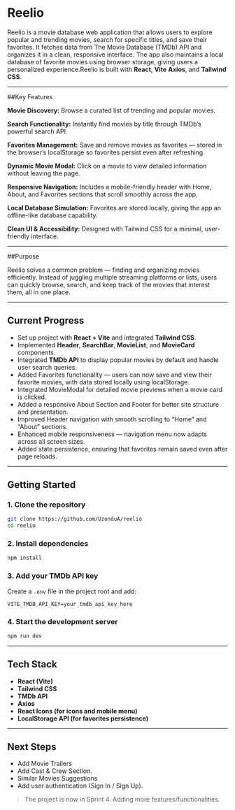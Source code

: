 # Reelio

Reelio is a movie database web application that allows users to explore popular and trending movies, search for specific titles, and save their favorites. It fetches data from The Movie Database (TMDb) API and organizes it in a clean, responsive interface. The app also maintains a local database of favorite movies using browser storage, giving users a personalized experience.Reelio is built with **React**, **Vite** **Axios**, and **Tailwind CSS**.  

---
##Key Features

**Movie Discovery:** Browse a curated list of trending and popular movies.

**Search Functionality:** Instantly find movies by title through TMDb’s powerful search API.

**Favorites Management:** Save and remove movies as favorites — stored in the browser’s localStorage so favorites persist even after refreshing.

**Dynamic Movie Modal:** Click on a movie to view detailed information without leaving the page.

**Responsive Navigation:** Includes a mobile-friendly header with Home, About, and Favorites sections that scroll smoothly across the app.

**Local Database Simulation:** Favorites are stored locally, giving the app an offline-like database capability.

**Clean UI & Accessibility:** Designed with Tailwind CSS for a minimal, user-friendly interface.

---
##Purpose

Reelio solves a common problem — finding and organizing movies efficiently.
Instead of juggling multiple streaming platforms or lists, users can quickly browse, search, and keep track of the movies that interest them, all in one place.

---
## Current Progress
- Set up project with **React + Vite** and integrated **Tailwind CSS**.
- Implemented **Header**, **SearchBar**, **MovieList**, and **MovieCard** components.
- Integrated **TMDb API** to display popular movies by default and handle user search queries.
- Added Favorites functionality — users can now save and view their favorite movies, with data      stored locally using localStorage.
- Integrated MovieModal for detailed movie previews when a movie card is clicked.
- Added a responsive About Section and Footer for better site structure and presentation.
- Improved Header navigation with smooth scrolling to “Home” and “About” sections.
- Enhanced mobile responsiveness — navigation menu now adapts across all screen sizes.
- Added state persistence, ensuring that favorites remain saved even after page reloads.

---

## Getting Started

### 1. Clone the repository
```bash
git clone https://github.com/UzonduA/reelio
cd reelio
````

### 2. Install dependencies

```bash
npm install
```

### 3. Add your TMDb API key

Create a `.env` file in the project root and add:

```
VITE_TMDB_API_KEY=your_tmdb_api_key_here
```

### 4. Start the development server

```bash
npm run dev
```

---

## Tech Stack

* **React (Vite)**
* **Tailwind CSS**
* **TMDb API**
* **Axios**
* **React Icons (for icons and mobile menu)**
* **LocalStorage API (for favorites persistence)**
---

## Next Steps
- Add Movie Trailers
- Add Cast & Crew Section.
- Similar Movies Suggestions
- Add user authentication (Sign In / Sign Up).

> The project is now in Sprint 4. Adding more features/functionalities.


